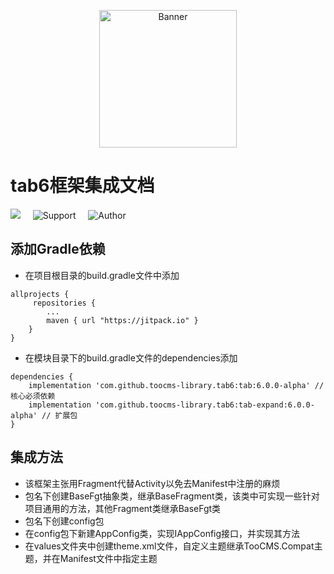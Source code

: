 <p align="center">
  <img src="https://avatars3.githubusercontent.com/u/38806334?s=400&u=b20d7b719e126e45e3d45c0ff04d0597ae3ed703&v=4" width="220" height="220" alt="Banner" />
</p>

# tab6框架集成文档

[![](https://jitpack.io/v/toocms-library/tab6.svg)](https://jitpack.io/#toocms-library/tab6)&#160;&#160;&#160;&#160;&#160;![Support](https://img.shields.io/badge/API-19+-4BC51D.svg)&#160;&#160;&#160;&#160;&#160;![Author](https://img.shields.io/badge/Author-Zero-4BC51D.svg)

## 添加Gradle依赖
- 在项目根目录的build.gradle文件中添加
```
allprojects {
     repositories {
        ...
        maven { url "https://jitpack.io" }
    }
}
```
- 在模块目录下的build.gradle文件的dependencies添加
```
dependencies {
    implementation 'com.github.toocms-library.tab6:tab:6.0.0-alpha' // 核心必须依赖
    implementation 'com.github.toocms-library.tab6:tab-expand:6.0.0-alpha' // 扩展包
}
```
## 集成方法
- 该框架主张用Fragment代替Activity以免去Manifest中注册的麻烦
- 包名下创建BaseFgt抽象类，继承BaseFragment类，该类中可实现一些针对项目通用的方法，其他Fragment类继承BaseFgt类
- 包名下创建config包
- 在config包下新建AppConfig类，实现IAppConfig接口，并实现其方法
- 在values文件夹中创建theme.xml文件，自定义主题继承TooCMS.Compat主题，并在Manifest文件中指定主题
